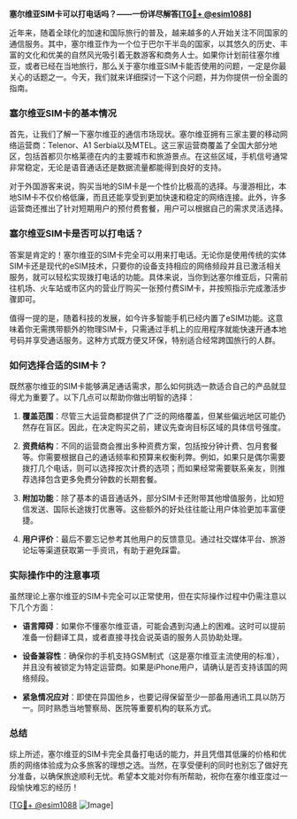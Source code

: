 **塞尔维亚SIM卡可以打电话吗？——一份详尽解答[[TG💪+ @esim1088](https://t.me/s/esim1088)]**

近年来，随着全球化的加速和国际旅行的普及，越来越多的人开始关注不同国家的通信服务。其中，塞尔维亚作为一个位于巴尔干半岛的国家，以其悠久的历史、丰富的文化和优美的自然风光吸引着无数游客和商务人士。如果你计划前往塞尔维亚，或者已经在当地旅行，那么关于塞尔维亚SIM卡能否使用的问题，一定是你最关心的话题之一。今天，我们就来详细探讨一下这个问题，并为你提供一份全面的指南。

### 塞尔维亚SIM卡的基本情况

首先，让我们了解一下塞尔维亚的通信市场现状。塞尔维亚拥有三家主要的移动网络运营商：Telenor、A1 Serbia以及MTEL。这三家运营商覆盖了全国大部分地区，包括首都贝尔格莱德在内的主要城市和旅游景点。在这些区域，手机信号通常非常稳定，无论是语音通话还是数据流量都能得到良好的支持。

对于外国游客来说，购买当地的SIM卡是一个性价比极高的选择。与漫游相比，本地SIM卡不仅价格低廉，而且还能享受到更加快速和稳定的网络连接。此外，许多运营商还推出了针对短期用户的预付费套餐，用户可以根据自己的需求灵活选择。

### 塞尔维亚SIM卡是否可以打电话？

答案是肯定的！塞尔维亚的SIM卡完全可以用来打电话。无论你是使用传统的实体SIM卡还是现代的eSIM技术，只要你的设备支持相应的网络频段并且已激活相关服务，就可以轻松实现拨打电话的功能。具体来说，当你到达塞尔维亚后，只需前往机场、火车站或市区内的营业厅购买一张预付费SIM卡，并按照指示完成激活步骤即可。

值得一提的是，随着科技的发展，如今许多智能手机已经内置了eSIM功能。这意味着你无需携带额外的物理SIM卡，只需通过手机上的应用程序就能快速开通本地号码并享受通话服务。这种方式既方便又环保，特别适合经常跨国旅行的人群。

### 如何选择合适的SIM卡？

既然塞尔维亚的SIM卡能够满足通话需求，那么如何挑选一款适合自己的产品就显得尤为重要了。以下几点可以帮助你做出明智的选择：

1. **覆盖范围**：尽管三大运营商都提供了广泛的网络覆盖，但某些偏远地区可能仍然存在盲区。因此，在决定购买之前，建议先查询目标区域的具体信号强度。
   
2. **资费结构**：不同的运营商会推出多种资费方案，包括按分钟计费、包月套餐等。你需要根据自己的通话频率和预算来权衡利弊。例如，如果只是偶尔需要拨打几个电话，则可以选择按次计费的选项；而如果经常需要联系亲友，则推荐选择包含更多免费分钟数的长期套餐。

3. **附加功能**：除了基本的语音通话外，部分SIM卡还附带其他增值服务，比如短信发送、国际长途拨打优惠等。这些额外的好处往往能让用户体验更加丰富便捷。

4. **用户评价**：最后不要忘记参考其他用户的反馈意见。通过社交媒体平台、旅游论坛等渠道获取第一手资讯，有助于避免踩雷。

### 实际操作中的注意事项

虽然理论上塞尔维亚的SIM卡完全可以正常使用，但在实际操作过程中仍需注意以下几个方面：

- **语言障碍**：如果你不懂塞尔维亚语，可能会遇到沟通上的困难。这时可以提前准备一份翻译工具，或者直接寻找会说英语的服务人员协助处理。
  
- **设备兼容性**：确保你的手机支持GSM制式（这是塞尔维亚主流使用的标准），并且没有被锁定为特定运营商。如果是iPhone用户，请确认是否支持该国的网络频段。

- **紧急情况应对**：即使在异国他乡，也要记得保留至少一部备用通讯工具以防万一。同时熟悉当地警察局、医院等重要机构的联系方式。

### 总结

综上所述，塞尔维亚的SIM卡完全具备打电话的能力，并且凭借其低廉的价格和优质的网络体验成为众多旅客的理想之选。当然，在享受便利的同时也别忘了做好充分准备，以确保旅途顺利无忧。希望本文能对你有所帮助，祝你在塞尔维亚度过一段愉快难忘的经历！

[[TG💪+ @esim1088](https://t.me/s/esim1088) ![Image](https://i.postimg.cc/4NQfJmqS/Snipaste-2025-05-13-00-14-12.png)]